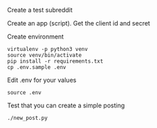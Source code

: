 Create a test subreddit

Create an app (script). Get the client id and secret

Create environment

    virtualenv -p python3 venv
    source venv/bin/activate
    pip install -r requirements.txt
    cp .env.sample .env

Edit .env for your values

    source .env

Test that you can create a simple posting

    ./new_post.py
